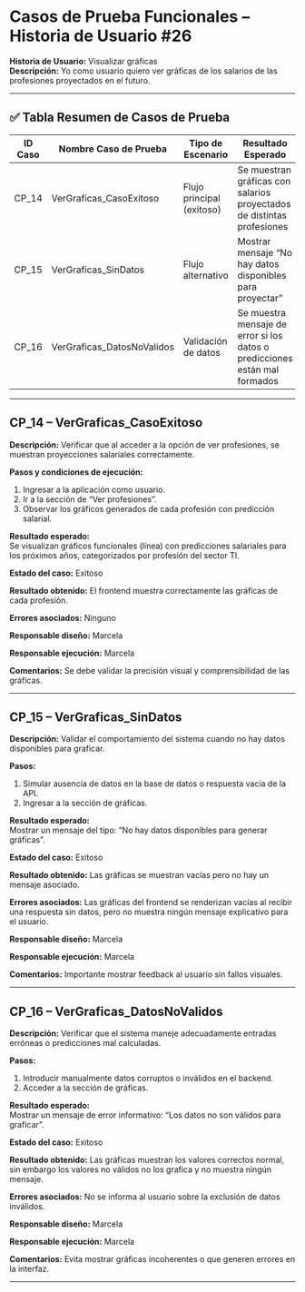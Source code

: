 # Casos de Prueba Funcionales – Historia de Usuario #26
**Historia de Usuario:** Visualizar gráficas  
**Descripción:** Yo como usuario quiero ver gráficas de los salarios de las profesiones proyectados en el futuro.

---

## ✅ Tabla Resumen de Casos de Prueba

| ID Caso | Nombre Caso de Prueba              | Tipo de Escenario        | Resultado Esperado                                                       | Estado    |
|---------|-------------------------------------|---------------------------|---------------------------------------------------------------------------|-----------|
| CP_14   | VerGraficas_CasoExitoso               | Flujo principal (exitoso)   | Se muestran gráficas con salarios proyectados de distintas profesiones   | Exitoso |
| CP_15   | VerGraficas_SinDatos                | Flujo alternativo         | Mostrar mensaje “No hay datos disponibles para proyectar”                | Exitoso |
| CP_16   | VerGraficas_DatosNoValidos          | Validación de datos       | Se muestra mensaje de error si los datos o predicciones están mal formados | Exitoso |

---

## CP_14 – VerGraficas_CasoExitoso

**Descripción:** Verificar que al acceder a la opción de ver profesiones, se muestran proyecciones salariales correctamente.

**Pasos y condiciones de ejecución:**
1. Ingresar a la aplicación como usuario.
2. Ir a la sección de “Ver profesiones”.
3. Observar los gráficos generados de cada profesión con predicción salarial.

**Resultado esperado:**  
Se visualizan gráficos funcionales (línea) con predicciones salariales para los próximos años, categorizados por profesión del sector TI.

**Estado del caso:** Exitoso

**Resultado obtenido:** El frontend muestra correctamente las gráficas de cada profesión. 

**Errores asociados:** Ninguno

**Responsable diseño:** Marcela  

**Responsable ejecución:** Marcela 

**Comentarios:** Se debe validar la precisión visual y comprensibilidad de las gráficas.

---

## CP_15 – VerGraficas_SinDatos

**Descripción:** Validar el comportamiento del sistema cuando no hay datos disponibles para graficar.

**Pasos:**
1. Simular ausencia de datos en la base de datos o respuesta vacía de la API.
2. Ingresar a la sección de gráficas.

**Resultado esperado:**  
Mostrar un mensaje del tipo: “No hay datos disponibles para generar gráficas”.

**Estado del caso:** Exitoso

**Resultado obtenido:** Las gráficas se muestran vacías pero no hay un mensaje asociado.

**Errores asociados:** Las gráficas del frontend se renderizan vacías al recibir una respuesta sin datos, pero no muestra ningún mensaje explicativo para el usuario.

**Responsable diseño:** Marcela  

**Responsable ejecución:** Marcela 

**Comentarios:** Importante mostrar feedback al usuario sin fallos visuales.

---

## CP_16 – VerGraficas_DatosNoValidos

**Descripción:** Verificar que el sistema maneje adecuadamente entradas erróneas o predicciones mal calculadas.

**Pasos:**
1. Introducir manualmente datos corruptos o inválidos en el backend.
2. Acceder a la sección de gráficas.

**Resultado esperado:**  
Mostrar un mensaje de error informativo: “Los datos no son válidos para graficar”.

**Estado del caso:** Exitoso

**Resultado obtenido:** Las gráficas muestran los valores correctos normal, sin embargo los valores no válidos no los grafica y no muestra ningún mensaje. 

**Errores asociados:** No se informa al usuario sobre la exclusión de datos inválidos.

**Responsable diseño:** Marcela  

**Responsable ejecución:** Marcela 

**Comentarios:** Evita mostrar gráficas incoherentes o que generen errores en la interfaz.

---